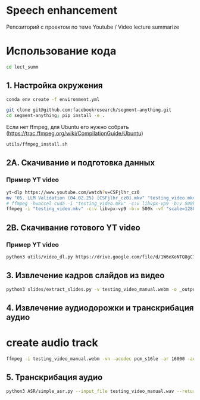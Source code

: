 # Speech enhancement
Репозиторий с проектом по теме Youtube / Video lecture summarize


 
# Использование кода

```bash
cd lect_summ
```

## 1. Настройка окружения

```bash
conda env create -f environment.yml

```

```bash
git clone git@github.com:facebookresearch/segment-anything.git
cd segment-anything; pip install -e .

```

Если нет ffmpeg, для Ubuntu его нужно собрать (https://trac.ffmpeg.org/wiki/CompilationGuide/Ubuntu)

```bash
utils/ffmpeg_install.sh
```


## 2A. Скачивание и подготовка данных
### Пример YT video
```bash
yt-dlp https://www.youtube.com/watch?v=CSFjlhr_cz0
mv "05. LLM Validation (04.02.25) [CSFjlhr_cz0].mkv" "testing_video.mkv"
# ffmpeg -hwaccel cuda -i "testing_video.mkv" -c:v libvpx-vp9 -b:v 500k -vf "scale=1280:720" -c:a aac -b:a 64k "testing_video.webm"
ffmpeg -i "testing_video.mkv" -c:v libvpx-vp9 -b:v 500k -vf "scale=1280:720" -c:a libvorbus -b:a 64k "testing_video.webm"


```

## 2B. Скачивание готового YT video
### Пример YT video
```bash
python3 utils/video_dl.py https://drive.google.com/file/d/1W6eXoNTQ8gC78327MphUugjhg1KDC16m/view?usp=sharing
```



## 3. Извлечение кадров слайдов из видео
```bash
python3 slides/extract_slides.py -v testing_video_manual.webm -o _output_slides -f frame_files.txt
```

## 4. Извлечение аудиодорожки и транскрибация аудио

# create audio track
```bash
ffmpeg -i testing_video_manual.webm -vn -acodec pcm_s16le -ar 16000 -ac 1 testing_video_manual.wav
```

## 5. Транскрибация аудио
```bash
python3 ASR/simple_asr.py --input_file testing_video_manual.wav --return_timestamps 0  --output_file transcription.txt --batch_size 1 --cpu_cores 1
```



